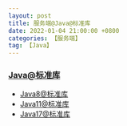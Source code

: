```yaml
---
layout: post
title: 服务端@Java@标准库
date: 2022-01-04 21:00:00 +0800
categories: 【服务端】
tag: 【Java】
---
```


### [Java@标准库](https://docs.oracle.com/en/java/javase/index.html)
- [Java8@标准库](https://docs.oracle.com/javase/8/)
- [Java11@标准库](https://docs.oracle.com/en/java/javase/11/core/java-core-libraries1.html)
- [Java17@标准库](https://docs.oracle.com/en/java/javase/17/core/java-core-libraries1.html)

### 